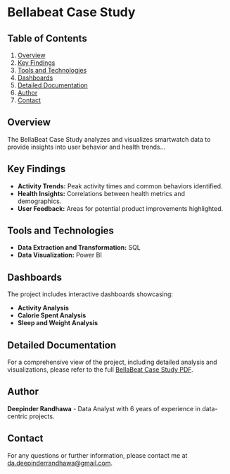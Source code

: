 # Bellabeat Case Study

## Table of Contents

1. [Overview](#overview)
2. [Key Findings](#key-findings)
3. [Tools and Technologies](#tools-and-technologies)
4. [Dashboards](#dashboards)
5. [Detailed Documentation](#detailed-documentation)
6. [Author](#author)
7. [Contact](#contact)

## Overview

The BellaBeat Case Study analyzes and visualizes smartwatch data to provide insights into user behavior and health trends...

## Key Findings

- **Activity Trends:** Peak activity times and common behaviors identified.
- **Health Insights:** Correlations between health metrics and demographics.
- **User Feedback:** Areas for potential product improvements highlighted.

## Tools and Technologies

- **Data Extraction and Transformation:** SQL
- **Data Visualization:** Power BI

## Dashboards

The project includes interactive dashboards showcasing:

- **Activity Analysis**
- **Calorie Spent Analysis**
- **Sleep and Weight Analysis**

## Detailed Documentation

For a comprehensive view of the project, including detailed analysis and visualizations, please refer to the full [BellaBeat Case Study PDF](link_to_your_pdf).

## Author

**Deepinder Randhawa** - Data Analyst with 6 years of experience in data-centric projects.

## Contact

For any questions or further information, please contact me at da.deepinderrandhawa@gmail.com.
